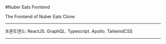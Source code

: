 #Nuber Eats Frontend

The Frontend of Nuber Eats Clone

---

프론트엔드: ReactJS. GraphQL. Typescript. Apollo. TailwindCSS

---

